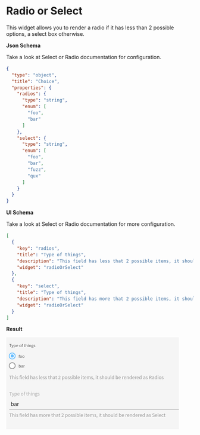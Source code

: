 # Radio or Select

This widget allows you to render a radio if it has less than 2 possible options, a select box otherwise.

**Json Schema**

Take a look at Select or Radio documentation for configuration.

```json
{
  "type": "object",
  "title": "Choice",
  "properties": {
    "radios": {
      "type": "string",
      "enum": [
        "foo",
        "bar"
      ]
    },
    "select": {
      "type": "string",
      "enum": [
        "foo",
        "bar",
        "fuzz",
        "qux"
      ]
    }
  }
}
```

**UI Schema**

Take a look at Select or Radio documentation for more configuration.

```json
[
  {
    "key": "radios",
    "title": "Type of things",
    "description": "This field has less that 2 possible items, it should be rendered as Radios",
    "widget": "radioOrSelect"
  },
  {
    "key": "select",
    "title": "Type of things",
    "description": "This field has more that 2 possible items, it should be rendered as Select",
    "widget": "radioOrSelect"
  }
]
```

**Result**

![RadioOrSelect](screenshot.png)
